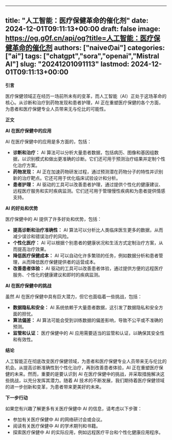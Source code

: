 
---
title: "人工智能：医疗保健革命的催化剂"
date: 2024-12-01T09:11:13+00:00
draft: false
image: https://og.g0f.cn/api/og?title=人工智能：医疗保健革命的催化剂
authors: ["naiveのai"]
categories: ["ai"]
tags: ["chatgpt","sora","openai","Mistral AI"]
slug: "20241201091113"
lastmod: 2024-12-01T09:11:13+00:00
---
**引言**

医疗保健领域正在经历一场前所未有的变革，而人工智能（AI）正处于这场革命的核心。从诊断和治疗到药物发现和患者护理，AI 正在重塑医疗保健的各个方面，为患者和医疗保健专业人员带来无与伦比的可能性。

**正文**

**AI 在医疗保健中的应用**

AI 在医疗保健中的应用是多方面的，包括：

- **诊断和治疗：** AI 算法可以分析大量患者数据，包括病历、图像和基因组数据，以识别模式和做出更准确的诊断。它们还可用于预测治疗结果并定制个性化治疗方案。
- **药物发现：** AI 正在加速药物研发过程，通过预测潜在药物分子的特性并识别新的治疗靶点。它还可用于优化临床试验设计和分析。
- **患者护理：** AI 驱动的工具可以改善患者护理，通过提供个性化的健康建议、远程医疗服务和实时疾病监测。它们还可用于管理慢性疾病和为患者提供情感支持。

**AI 的好处和优势**

医疗保健中的 AI 提供了许多好处和优势，包括：

- **提高诊断和治疗准确性：** AI 算法可以分析比人类临床医生更多的数据，从而减少误诊和错误治疗的风险。
- **个性化医疗：** AI 可以根据个别患者的健康状况和生活方式定制治疗方案，从而提高治疗效果。
- **降低医疗保健成本：** AI 可以自动化许多繁琐的任务，例如数据分析和患者管理，从而降低医疗保健提供者的运营成本。
- **改善患者体验：** AI 驱动的工具可以改善患者体验，通过提供方便的远程医疗服务、个性化的健康建议和即时的疾病监测。

**AI 在医疗保健中的挑战**

虽然 AI 在医疗保健中具有巨大潜力，但它也面临着一些挑战，包括：

- **数据隐私和安全：** AI 系统依赖于大量患者数据，这引发了数据隐私和安全方面的担忧。
- **算法偏差：** AI 算法可能会受到训练数据的偏差影响，导致不公平或不准确的预测。
- **监管和认证：** 医疗保健中的 AI 应用需要适当的监管和认证，以确保其安全性和有效性。

**结论**

人工智能正在彻底改变医疗保健领域，为患者和医疗保健专业人员带来无与伦比的机会。从提高诊断准确性到个性化治疗，再到改善患者体验，AI 正在重塑医疗保健的未来。然而，重要的是要认识到 AI 在医疗保健中的挑战，并采取措施解决这些挑战，以充分发挥其潜力。随着 AI 技术的不断发展，我们期待着医疗保健领域的进一步创新和变革，为患者带来更美好的未来。

**下一步行动**

如果您有兴趣了解更多有关医疗保健中 AI 的信息，请考虑以下步骤：

- 参加有关医疗保健中 AI 的网络研讨会或会议。
- 阅读有关医疗保健中 AI 的学术期刊和书籍。
- 探索医疗保健中 AI 的实际应用，例如远程医疗平台和个性化健康应用程序。